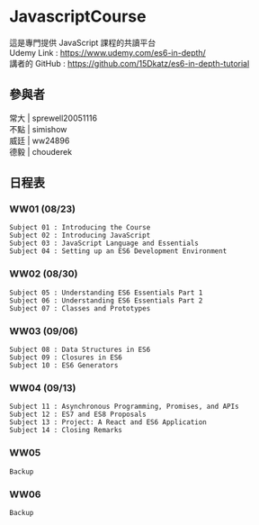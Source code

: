 # JavascriptCourse
這是專門提供 JavaScript 課程的共讀平台  
Udemy Link : https://www.udemy.com/es6-in-depth/  
講者的 GitHub : https://github.com/15Dkatz/es6-in-depth-tutorial

## 參與者
常大 | sprewell20051116  
不點 | simishow   
威廷 | ww24896  
德毅 | chouderek  

## 日程表
### WW01 (08/23)  
```  
Subject 01 : Introducing the Course
Subject 02 : Introducing JavaScript
Subject 03 : JavaScript Language and Essentials
Subject 04 : Setting up an ES6 Development Environment
```
### WW02 (08/30)  
```   
Subject 05 : Understanding ES6 Essentials Part 1
Subject 06 : Understanding ES6 Essentials Part 2
Subject 07 : Classes and Prototypes
```
### WW03 (09/06)  
```  
Subject 08 : Data Structures in ES6
Subject 09 : Closures in ES6
Subject 10 : ES6 Generators
```
### WW04 (09/13)
```  
Subject 11 : Asynchronous Programming, Promises, and APIs
Subject 12 : ES7 and ES8 Proposals
Subject 13 : Project: A React and ES6 Application
Subject 14 : Closing Remarks
```
### WW05
```  
Backup
```
### WW06
```  
Backup
```
